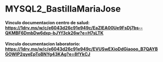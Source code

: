 # MYSQL2_BastillaMariaJose

 #### Vinculo documentacion centro de salud: https://1drv.ms/w/c/e6043d26c91e949c/EaZlEA00Ue9FsDj7bs--QKMBF6DmbDw6dxp-bJYf3ck26w?e=H7sLTK


#### Vinculo documentacion laboratorio: https://1drv.ms/w/c/e6043d26c91e949c/EVUSwEXioDdGiaooo_B7QAYBGOWlP2qyeEpToBNYg43KAg?e=8fYkCJ
